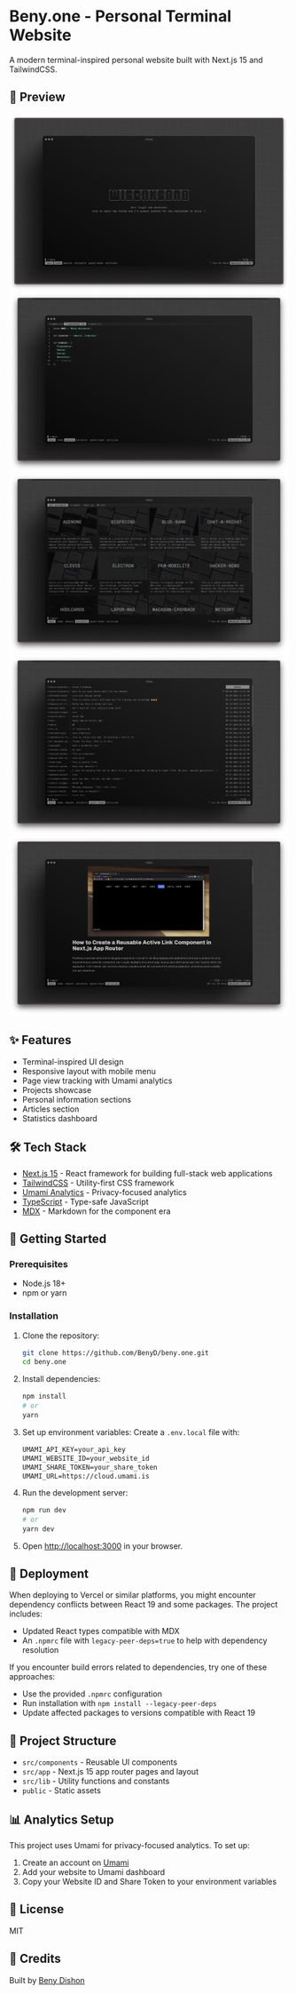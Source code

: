 # Beny.one - Personal Terminal Website

A modern terminal-inspired personal website built with Next.js 15 and TailwindCSS.

## 📸 Preview

![Preview 1](./public/preview-1.png)
![Preview 2](./public/preview-2.png)
![Preview 3](./public/preview-3.png)
![Preview 4](./public/preview-4.png)
![Preview 5](./public/preview-5.png)

## ✨ Features

- Terminal-inspired UI design
- Responsive layout with mobile menu
- Page view tracking with Umami analytics
- Projects showcase
- Personal information sections
- Articles section
- Statistics dashboard

## 🛠️ Tech Stack

- [Next.js 15](https://nextjs.org) - React framework for building full-stack web applications
- [TailwindCSS](https://tailwindcss.com) - Utility-first CSS framework
- [Umami Analytics](https://umami.is) - Privacy-focused analytics
- [TypeScript](https://typescriptlang.org) - Type-safe JavaScript
- [MDX](https://mdxjs.com) - Markdown for the component era

## 🚀 Getting Started

### Prerequisites

- Node.js 18+
- npm or yarn

### Installation

1. Clone the repository:

   ```bash
   git clone https://github.com/BenyD/beny.one.git
   cd beny.one
   ```

2. Install dependencies:

   ```bash
   npm install
   # or
   yarn
   ```

3. Set up environment variables:
   Create a `.env.local` file with:

   ```
   UMAMI_API_KEY=your_api_key
   UMAMI_WEBSITE_ID=your_website_id
   UMAMI_SHARE_TOKEN=your_share_token
   UMAMI_URL=https://cloud.umami.is
   ```

4. Run the development server:

   ```bash
   npm run dev
   # or
   yarn dev
   ```

5. Open [http://localhost:3000](http://localhost:3000) in your browser.

## 🚢 Deployment

When deploying to Vercel or similar platforms, you might encounter dependency conflicts between React 19 and some packages. The project includes:

- Updated React types compatible with MDX
- An `.npmrc` file with `legacy-peer-deps=true` to help with dependency resolution

If you encounter build errors related to dependencies, try one of these approaches:

- Use the provided `.npmrc` configuration
- Run installation with `npm install --legacy-peer-deps`
- Update affected packages to versions compatible with React 19

## 📝 Project Structure

- `src/components` - Reusable UI components
- `src/app` - Next.js 15 app router pages and layout
- `src/lib` - Utility functions and constants
- `public` - Static assets

## 📊 Analytics Setup

This project uses Umami for privacy-focused analytics. To set up:

1. Create an account on [Umami](https://umami.is/)
2. Add your website to Umami dashboard
3. Copy your Website ID and Share Token to your environment variables

## 📄 License

MIT

## 🙏 Credits

Built by [Beny Dishon](https://github.com/BenyD)
